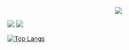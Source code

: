 <!--
**1000hyehyang/1000hyehyang** is a ✨ _special_ ✨ repository because its `README.md` (this file) appears on your GitHub profile.

Here are some ideas to get you started:

- 🔭 I’m currently working on ...
- 🌱 I’m currently learning ...
- 👯 I’m looking to collaborate on ...
- 🤔 I’m looking for help with ...
- 💬 Ask me about ...
- 📫 How to reach me: ...
- 😄 Pronouns: ...
- ⚡ Fun fact: ...
--> <p align="center">
  <img src="https://capsule-render.vercel.app/api?type=waving&color=0:FFFACD,100:90EE90&height=400&section=header&text=From A to Z&desc=Hello%201000hyehyang%20world!&fontColor=F5FFFA&animation=twinkling&fontSize=50&fontAlignY=50" />
</p>

<img src="https://img.shields.io/badge/Java-B8860B?style=flat-square&logo=Java&logoColor=white"/> <img src="https://img.shields.io/badge/Python-4169E1?style=flat-square&logo=Python&logoColor=white"/>


[![Top Langs](https://github-readme-stats.vercel.app/api/top-langs/?username=1000hyehyang&layout=compact)](https://github.com/1000hyehyang/github-readme-stats)



